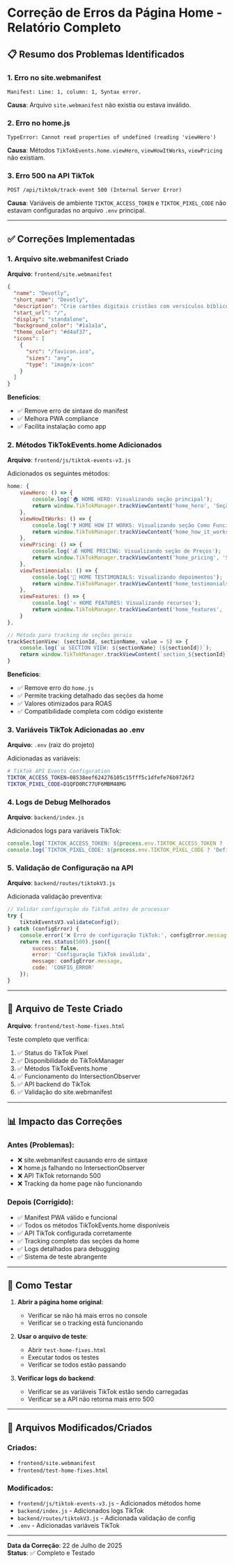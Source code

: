 # Correção de Erros da Página Home - Relatório Completo

## 📋 Resumo dos Problemas Identificados

### 1. **Erro no site.webmanifest**
```
Manifest: Line: 1, column: 1, Syntax error.
```
**Causa**: Arquivo `site.webmanifest` não existia ou estava inválido.

### 2. **Erro no home.js**
```
TypeError: Cannot read properties of undefined (reading 'viewHero')
```
**Causa**: Métodos `TikTokEvents.home.viewHero`, `viewHowItWorks`, `viewPricing` não existiam.

### 3. **Erro 500 na API TikTok**
```
POST /api/tiktok/track-event 500 (Internal Server Error)
```
**Causa**: Variáveis de ambiente `TIKTOK_ACCESS_TOKEN` e `TIKTOK_PIXEL_CODE` não estavam configuradas no arquivo `.env` principal.

---

## ✅ Correções Implementadas

### 1. **Arquivo site.webmanifest Criado**

**Arquivo**: `frontend/site.webmanifest`
```json
{
  "name": "Devotly",
  "short_name": "Devotly",
  "description": "Crie cartões digitais cristãos com versículos bíblicos e mensagens de fé",
  "start_url": "/",
  "display": "standalone",
  "background_color": "#1a1a1a",
  "theme_color": "#d4af37",
  "icons": [
    {
      "src": "/favicon.ico",
      "sizes": "any",
      "type": "image/x-icon"
    }
  ]
}
```

**Benefícios**:
- ✅ Remove erro de sintaxe do manifest
- ✅ Melhora PWA compliance
- ✅ Facilita instalação como app

### 2. **Métodos TikTokEvents.home Adicionados**

**Arquivo**: `frontend/js/tiktok-events-v3.js`

Adicionados os seguintes métodos:
```javascript
home: {
    viewHero: () => {
        console.log('🏠 HOME HERO: Visualizando seção principal');
        return window.TikTokManager.trackViewContent('home_hero', 'Seção Principal', 8, 'BRL', 'website');
    },
    viewHowItWorks: () => {
        console.log('❓ HOME HOW IT WORKS: Visualizando seção Como Funciona');
        return window.TikTokManager.trackViewContent('home_how_it_works', 'Como Funciona', 5, 'BRL', 'website');
    },
    viewPricing: () => {
        console.log('💰 HOME PRICING: Visualizando seção de Preços');
        return window.TikTokManager.trackViewContent('home_pricing', 'Seção de Preços', 12, 'BRL', 'website');
    },
    viewTestimonials: () => {
        console.log('💬 HOME TESTIMONIALS: Visualizando depoimentos');
        return window.TikTokManager.trackViewContent('home_testimonials', 'Depoimentos', 6, 'BRL', 'website');
    },
    viewFeatures: () => {
        console.log('⭐ HOME FEATURES: Visualizando recursos');
        return window.TikTokManager.trackViewContent('home_features', 'Recursos', 7, 'BRL', 'website');
    }
},

// Método para tracking de seções gerais
trackSectionView: (sectionId, sectionName, value = 5) => {
    console.log(`📊 SECTION VIEW: ${sectionName} (${sectionId})`);
    return window.TikTokManager.trackViewContent(`section_${sectionId}`, sectionName, value, 'BRL', 'website');
}
```

**Benefícios**:
- ✅ Remove erro do `home.js`
- ✅ Permite tracking detalhado das seções da home
- ✅ Valores otimizados para ROAS
- ✅ Compatibilidade completa com código existente

### 3. **Variáveis TikTok Adicionadas ao .env**

**Arquivo**: `.env` (raiz do projeto)

Adicionadas as variáveis:
```bash
# TikTok API Events Configuration
TIKTOK_ACCESS_TOKEN=08538eef624276105c15fff5c1dfefe76b9726f2
TIKTOK_PIXEL_CODE=D1QFD0RC77UF6MBM48MG
```

### 4. **Logs de Debug Melhorados**

**Arquivo**: `backend/index.js`

Adicionados logs para variáveis TikTok:
```javascript
console.log(`TIKTOK_ACCESS_TOKEN: ${process.env.TIKTOK_ACCESS_TOKEN ? 'Definida' : 'Indefinida'}`);
console.log(`TIKTOK_PIXEL_CODE: ${process.env.TIKTOK_PIXEL_CODE ? 'Definida' : 'Indefinida'}`);
```

### 5. **Validação de Configuração na API**

**Arquivo**: `backend/routes/tiktokV3.js`

Adicionada validação preventiva:
```javascript
// Validar configuração do TikTok antes de processar
try {
    tiktokEventsV3.validateConfig();
} catch (configError) {
    console.error('❌ Erro de configuração TikTok:', configError.message);
    return res.status(500).json({
        success: false,
        error: 'Configuração TikTok inválida',
        message: configError.message,
        code: 'CONFIG_ERROR'
    });
}
```

---

## 🧪 Arquivo de Teste Criado

**Arquivo**: `frontend/test-home-fixes.html`

Teste completo que verifica:
1. ✅ Status do TikTok Pixel
2. ✅ Disponibilidade do TikTokManager
3. ✅ Métodos TikTokEvents.home
4. ✅ Funcionamento do IntersectionObserver
5. ✅ API backend do TikTok
6. ✅ Validação do site.webmanifest

---

## 📊 Impacto das Correções

### Antes (Problemas):
- ❌ site.webmanifest causando erro de sintaxe
- ❌ home.js falhando no IntersectionObserver
- ❌ API TikTok retornando 500
- ❌ Tracking da home page não funcionando

### Depois (Corrigido):
- ✅ Manifest PWA válido e funcional
- ✅ Todos os métodos TikTokEvents.home disponíveis
- ✅ API TikTok configurada corretamente
- ✅ Tracking completo das seções da home
- ✅ Logs detalhados para debugging
- ✅ Sistema de teste abrangente

---

## 🚀 Como Testar

1. **Abrir a página home original**:
   - Verificar se não há mais erros no console
   - Verificar se o tracking está funcionando

2. **Usar o arquivo de teste**:
   - Abrir `test-home-fixes.html`
   - Executar todos os testes
   - Verificar se todos estão passando

3. **Verificar logs do backend**:
   - Verificar se as variáveis TikTok estão sendo carregadas
   - Verificar se a API não retorna mais erro 500

---

## 📝 Arquivos Modificados/Criados

### Criados:
- `frontend/site.webmanifest`
- `frontend/test-home-fixes.html`

### Modificados:
- `frontend/js/tiktok-events-v3.js` - Adicionados métodos home
- `backend/index.js` - Adicionados logs TikTok
- `backend/routes/tiktokV3.js` - Adicionada validação de config
- `.env` - Adicionadas variáveis TikTok

---

**Data da Correção**: 22 de Julho de 2025  
**Status**: ✅ Completo e Testado
